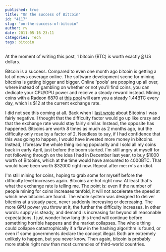 ```yaml
---
published: true
title: "On the success of Bitcoin"
id: "4117"
slug: "on-the-success-of-bitcoin"
author: rv
date: 2011-05-16 23:11
categories: Tech
tags: bitcoin
---
```

At the moment of writing this post, 1 bitcoin (BTC) is worth exactly <a href="https://www.mtgox.com/" target="_blank">8</a> US dollars.

Bitcoin is a success. Compared to even one month ago bitcoin is getting a lot of news coverage online. The software development scene for mining bitcoins is getting bigger and bigger. Online 'pools' are popping up all over, where instead of gambling on whether or not you'll find coins, you can dedicate your CPU/GPU power and receive a steady reward instead. Mining coins with a Radeon 6870 at <a href="http://deepbit.net/stats.php" target="_blank">this pool</a> will earn you a steady 1.44BTC every day, which is $12 at the current exchange rate.

I did not see this coming at all. Back when I <a href="/blog/2011/03/31/bitcoin-mining-is-a-lot-less-profitable-than-before/">last wrote</a> about Bitcoins I was fairly negative. I thought that the difficulty factor would go up like crazy and that the exchange rate would stay fairly similar. Instead, the opposite has happened. Bitcoins are worth 8 times as much as 2 months ago, but the difficulty only rose by a factor of 2. Needless to say, if I had confidence that this was going to happen, I would have invested more money in bitcoins. Instead, I foresaw the whole thing losing popularity and I sold all my coins back in early April, just before the boom started. I'm still angry at myself for not following through on the idea I had in December last year, to buy $1000 worth of Bitcoins, which at the time would have amounted to 4000BTC. That would have been worth $32000 right now. Repeat after me: rv's an idiot.

I'm still mining for coins, hoping to grab some for myself before the difficulty level increases again. Bitcoins are hot right now. At least that's what the exchange rate is telling me. The point is: even if the number of people mining for coins increases tenfold, it will not accelerate the speed at which new bitcoins are found. The whole system was designed to deliver bitcoins at a steady pace, never suddenly increasing or decreasing. The more GPU power you throw at it, the further the difficulty increases. In other words: supply is steady, and demand is increasing far beyond all reasonable expectations. I just wonder how long this trend will continue before something horrible happens and the market collapses. The whole thing could collapse catastrophically if a flaw in the hashing algorithm is found, or even if some governments declare the concept illegal. Both are extremely unlikely to happen, but you never know. Then again, bitcoin is probably more stable right now than most currencies of third-world countries.